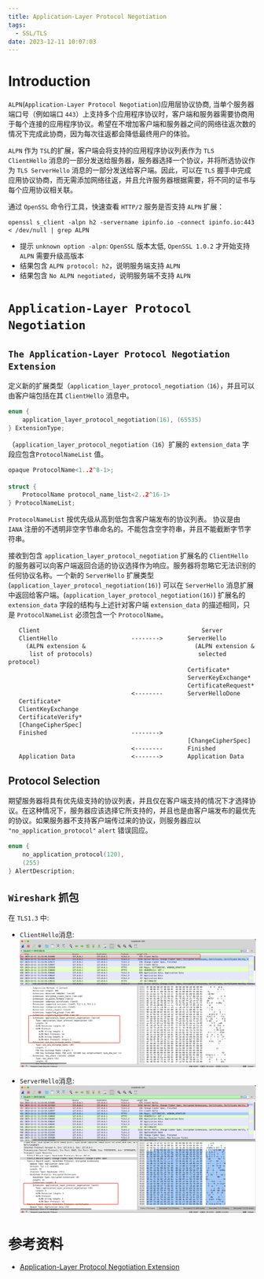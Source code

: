```yaml
---
title: Application-Layer Protocol Negotiation
tags:
  - SSL/TLS
date: 2023-12-11 10:07:03
---
```


# Introduction

`ALPN`(`Application-Layer Protocol Negotiation`)应用层协议协商, 当单个服务器端口号（例如端口 `443`）上支持多个应用程序协议时，客户端和服务器需要协商用于每个连接的应用程序协议。希望在不增加客户端和服务器之间的网络往返次数的情况下完成此协商，因为每次往返都会降低最终用户的体验。

`ALPN` 作为 `TSL`的扩展，客户端会将支持的应用程序协议列表作为 `TLS ClientHello` 消息的一部分发送给服务器，服务器选择一个协议，并将所选协议作为 `TLS ServerHello` 消息的一部分发送给客户端。因此，可以在 `TLS` 握手中完成应用协议协商，而无需添加网络往返，并且允许服务器根据需要，将不同的证书与每个应用协议相关联。

<!--more-->
通过 `OpenSSL` 命令行工具，快速查看 `HTTP/2` 服务是否支持 `ALPN` 扩展：

```shell
openssl s_client -alpn h2 -servername ipinfo.io -connect ipinfo.io:443 < /dev/null | grep ALPN 
```
- 提示 `unknown option -alpn`:  `OpenSSL` 版本太低, `OpenSSL 1.0.2` 才开始支持 `ALPN` 需要升级高版本
- 结果包含 `ALPN protocol: h2`，说明服务端支持 `ALPN`
- 结果包含 `No ALPN negotiated`，说明服务端不支持 `ALPN`

# `Application-Layer Protocol Negotiation`

## `The Application-Layer Protocol Negotiation Extension`

定义新的扩展类型（`application_layer_protocol_negotiation（16`），并且可以由客户端包括在其 `ClientHello` 消息中。
```c
enum {
    application_layer_protocol_negotiation(16), (65535)
} ExtensionType;
```

（`application_layer_protocol_negotiation（16`）扩展的 `extension_data` 字段应包含`ProtocolNameList` 值。

```c
opaque ProtocolName<1..2^8-1>;

struct {
    ProtocolName protocol_name_list<2..2^16-1>
} ProtocolNameList;
```

`ProtocolNameList` 按优先级从高到低包含客户端发布的协议列表。 协议是由 `IANA` 注册的不透明非空字节串命名的。不能包含空字符串，并且不能截断字节字符串。

接收到包含 `application_layer_protocol_negotiation` 扩展名的 `ClientHello` 的服务器可以向客户端返回合适的协议选择作为响应。服务器将忽略它无法识别的任何协议名称。一个新的 `ServerHello` 扩展类型(`application_layer_protocol_negotiation(16)`) 可以在 `ServerHello` 消息扩展中返回给客户端。(`application_layer_protocol_negotiation(16)`) 扩展名的 `extension_data` 字段的结构与上述针对客户端 `extension_data` 的描述相同，只是 `ProtocolNameList` 必须包含一个 `ProtocolName`。


```
   Client                                              Server
   ClientHello                     -------->       ServerHello
     (ALPN extension &                               (ALPN extension &
      list of protocols)                              selected protocol)
                                                   Certificate*
                                                   ServerKeyExchange*
                                                   CertificateRequest*
                                   <--------       ServerHelloDone
   Certificate*
   ClientKeyExchange
   CertificateVerify*
   [ChangeCipherSpec]
   Finished                        -------->
                                                   [ChangeCipherSpec]
                                   <--------       Finished
   Application Data                <------->       Application Data
```

##  Protocol Selection

期望服务器将具有优先级支持的协议列表，并且仅在客户端支持的情况下才选择协议。在这种情况下，服务器应该选择它所支持的，并且也是由客户端发布的最优先的协议。如果服务器不支持客户端传过来的协议，则服务器应以 `"no_application_protocol"` `alert` 错误回应。

```c
enum {
    no_application_protocol(120),
    (255)
} AlertDescription;
```

## `Wireshark` 抓包

在 `TLS1.3` 中:

- `ClientHello`消息:
![ClientHello](/images/alpn_client_hello_tls1_3.png)

- `ServerHello`消息:
![ServerHello](/images/alpn_server_hello_tls1_3.png)

# 参考资料

* [Application-Layer Protocol Negotiation Extension](https://datatracker.ietf.org/doc/html/rfc7301)